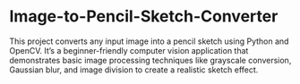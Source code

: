 # Image-to-Pencil-Sketch-Converter
This project converts any input image into a pencil sketch using Python and OpenCV. It’s a beginner-friendly computer vision application that demonstrates basic image processing techniques like grayscale conversion, Gaussian blur, and image division to create a realistic sketch effect.
